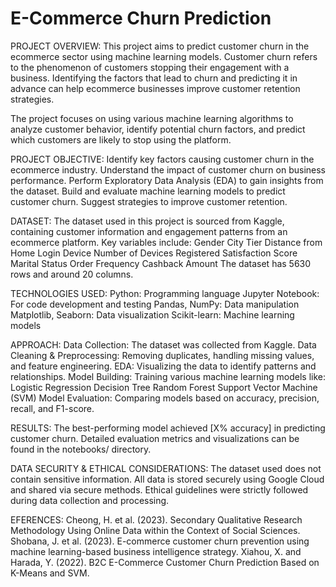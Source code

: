# E-Commerce Churn Prediction
PROJECT OVERVIEW:
This project aims to predict customer churn in the ecommerce sector using machine learning models. Customer churn refers to the phenomenon of customers stopping their engagement with a business. Identifying the factors that lead to churn and predicting it in advance can help ecommerce businesses improve customer retention strategies.

The project focuses on using various machine learning algorithms to analyze customer behavior, identify potential churn factors, and predict which customers are likely to stop using the platform.

PROJECT OBJECTIVE:
Identify key factors causing customer churn in the ecommerce industry.
Understand the impact of customer churn on business performance.
Perform Exploratory Data Analysis (EDA) to gain insights from the dataset.
Build and evaluate machine learning models to predict customer churn.
Suggest strategies to improve customer retention.

DATASET:
The dataset used in this project is sourced from Kaggle, containing customer information and engagement patterns from an ecommerce platform. Key variables include:
Gender
City Tier
Distance from Home
Login Device
Number of Devices Registered
Satisfaction Score
Marital Status
Order Frequency
Cashback Amount
The dataset has 5630 rows and around 20 columns.

TECHNOLOGIES USED:
Python: Programming language
Jupyter Notebook: For code development and testing
Pandas, NumPy: Data manipulation
Matplotlib, Seaborn: Data visualization
Scikit-learn: Machine learning models

APPROACH:
Data Collection: The dataset was collected from Kaggle.
Data Cleaning & Preprocessing: Removing duplicates, handling missing values, and feature engineering.
EDA: Visualizing the data to identify patterns and relationships.
Model Building: Training various machine learning models like:
Logistic Regression
Decision Tree
Random Forest
Support Vector Machine (SVM)
Model Evaluation: Comparing models based on accuracy, precision, recall, and F1-score.

RESULTS:
The best-performing model achieved [X% accuracy] in predicting customer churn. Detailed evaluation metrics and visualizations can be found in the notebooks/ directory.

DATA SECURITY & ETHICAL CONSIDERATIONS:
The dataset used does not contain sensitive information. All data is stored securely using Google Cloud and shared via secure methods. Ethical guidelines were strictly followed during data collection and processing.

EFERENCES:
Cheong, H. et al. (2023). Secondary Qualitative Research Methodology Using Online Data within the Context of Social Sciences.
Shobana, J. et al. (2023). E-commerce customer churn prevention using machine learning-based business intelligence strategy.
Xiahou, X. and Harada, Y. (2022). B2C E-Commerce Customer Churn Prediction Based on K-Means and SVM.
